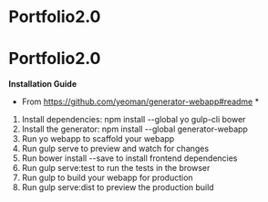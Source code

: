 # Portfolio2.0
# Portfolio2.0

**Installation Guide**
* From https://github.com/yeoman/generator-webapp#readme *
1. Install dependencies: npm install --global yo gulp-cli bower
2. Install the generator: npm install --global generator-webapp
3. Run yo webapp to scaffold your webapp
4. Run gulp serve to preview and watch for changes
5. Run bower install --save <package> to install frontend dependencies
6. Run gulp serve:test to run the tests in the browser
7. Run gulp to build your webapp for production
8. Run gulp serve:dist to preview the production build
